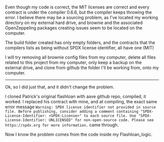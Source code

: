 Even though my code is correct, the MIT licenses are correct and every contract is under the compiler 0.6.6, but the compiler keeps throwing the error.
I believe there may be a sourcing problem, as I've located my working directory on my external hard drive, and brownie and the associated OpenZeppeling packages creating issues seem to be located on the computer.

The build folder created has only empty folders, and the contracts that the compilers lists as being without SPDX license identifier, all have one (MIT)

I will try removing all brownie config files from my computer, delete all files related to this project from my computer, only keep a backup on the external drive, and clone from github the folder I'll be working from, onto my computer.

---

Ok, so I did just that, and it didn't change the problem.

I cloned Patrick's original flashloan with aave github repo, compiled, it worked. I replaced his contract with mine, and at compiling, the exact same error message `Warning: SPDX license identifier not provided in source file. Before publishing, consider adding a comment containing "SPDX-License-Identifier: <SPDX-License>" to each source file. Use "SPDX-License-Identifier: UNLICENSED" for non-open-source code. Please see https://spdx.org for more information.` came through.

Now I know the problem comes from the code inside my Flashloan_logic.
